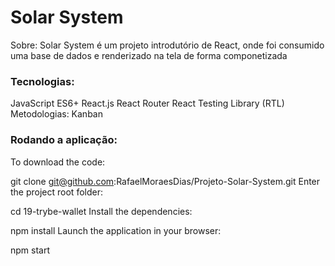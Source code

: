 # Solar System


Sobre:
Solar System é um projeto introdutório de React, onde foi consumido uma base de dados e renderizado na tela de forma componetizada
### Tecnologias:
JavaScript ES6+
React.js
React Router
React Testing Library (RTL)
Metodologias:
Kanban
### Rodando a aplicação:
To download the code:

git clone git@github.com:RafaelMoraesDias/Projeto-Solar-System.git
Enter the project root folder:

cd 19-trybe-wallet
Install the dependencies:

npm install
Launch the application in your browser:

npm start
